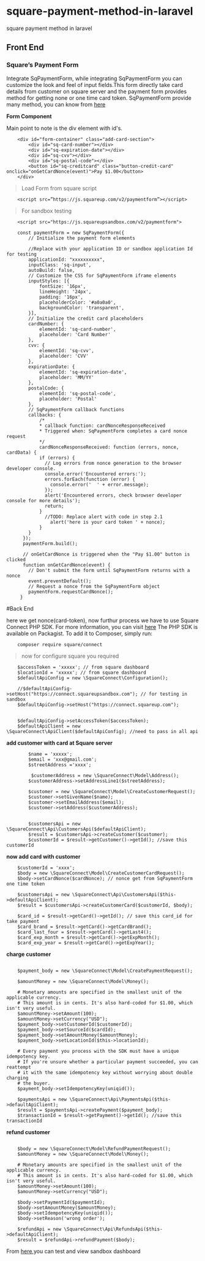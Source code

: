 # square-payment-method-in-laravel
square payment method in laravel

## Front End

### Square’s Payment Form

Integrate SqPaymentForm, while integrating SqPaymentForm you can customize the look and feel of input fields.This form directly take card details from  customer on square server and  the payment form  provides method for getting none or one time card token. SqPaymentForm provide many method, you can know from [here](https://developer.squareup.com/docs/api/paymentform)

**Form Component**

Main point to note is the div element with id's.
```
    <div id="form-container" class="add-card-section">
        <div id="sq-card-number"></div>
        <div id="sq-expiration-date"></div>
        <div id="sq-cvv"></div>
        <div id="sq-postal-code"></div>
        <button id="sq-creditcard" class="button-credit-card" onclick="onGetCardNonce(event)">Pay $1.00</button>
    </div>
```

>Load Form from square script

```
    <script src=”https://js.squareup.com/v2/paymentform”></script>
```

>For sandbox testing

```
    <script src="https://js.squareupsandbox.com/v2/paymentform">
```

```
    const paymentForm = new SqPaymentForm({
        // Initialize the payment form elements

        //Replace with your application ID or sandbox application Id for testing
        applicationId: "xxxxxxxxxx",
        inputClass: 'sq-input',
        autoBuild: false,
        // Customize the CSS for SqPaymentForm iframe elements
        inputStyles: [{
            fontSize: '16px',
            lineHeight: '24px',
            padding: '16px',
            placeholderColor: '#a0a0a0',
            backgroundColor: 'transparent',
        }],
        // Initialize the credit card placeholders
        cardNumber: {
            elementId: 'sq-card-number',
            placeholder: 'Card Number'
        },
        cvv: {
            elementId: 'sq-cvv',
            placeholder: 'CVV'
        },
        expirationDate: {
            elementId: 'sq-expiration-date',
            placeholder: 'MM/YY'
        },
        postalCode: {
            elementId: 'sq-postal-code',
            placeholder: 'Postal'
        },
        // SqPaymentForm callback functions
        callbacks: {
            /*
            * callback function: cardNonceResponseReceived
            * Triggered when: SqPaymentForm completes a card nonce request
            */
            cardNonceResponseReceived: function (errors, nonce, cardData) {
            if (errors) {
              // Log errors from nonce generation to the browser developer console.
              console.error('Encountered errors:');
              errors.forEach(function (error) {
                console.error('  ' + error.message);
              });
              alert('Encountered errors, check browser developer console for more details');
              return;
            }
              //TODO: Replace alert with code in step 2.1
                alert('here is your card token ' + nonce);
            }
        }
      });
      paymentForm.build();

      // onGetCardNonce is triggered when the "Pay $1.00" button is clicked
      function onGetCardNonce(event) {
        // Don't submit the form until SqPaymentForm returns with a nonce
        event.preventDefault();
        // Request a nonce from the SqPaymentForm object
        paymentForm.requestCardNonce();
     }
```

#Back End

here we get nonce(card-token), now furthur process we have to use Square Connect PHP SDK.
For more information, you can visit [here](https://github.com/square/connect-php-sdk)
The PHP SDK is available on Packagist. To add it to Composer, simply run:

```
    composer require square/connect
```

>now for configure square you required

```
    $accessToken = 'xxxxx'; // from square dashboard
    $locationId = 'xxxxx'; // from square dashboard
    $defaultApiConfig = new \SquareConnect\Configuration();

    //$defaultApiConfig->setHost("https://connect.squareupsandbox.com"); // for testing in sandbox
    $defaultApiConfig->setHost("https://connect.squareup.com");


    $defaultApiConfig->setAccessToken($accessToken);
    $defaultApiClient = new \SquareConnect\ApiClient($defaultApiConfig); //need to pass in all api
```

**add customer with card at Square server**

```
        $name = 'xxxxx';
        $email = 'xxx@gmail.com';
        $streetAddress ='xxxx';

         $customerAddress = new \SquareConnect\Model\Address();
        $customerAddress->setAddressLine1($streetAddress);

        $customer = new \SquareConnect\Model\CreateCustomerRequest();
        $customer->setGivenName($name);
        $customer->setEmailAddress($email);
        $customer->setAddress($customerAddress);


        $customersApi = new \SquareConnect\Api\CustomersApi($defaultApiClient);
        $result = $customersApi->createCustomer($customer);
        $customerId = $result->getCustomer()->getId(); //save this customerId

```
**now add card with customer**

```
    $customerId = 'xxxx';
    $body = new \SquareConnect\Model\CreateCustomerCardRequest();
    $body->setCardNonce($cardNonce); // nonce get from SqPaymentForm one time token

    $customersApi = new \SquareConnect\Api\CustomersApi($this->defaultApiClient);
    $result = $customersApi->createCustomerCard($customerId, $body);

    $card_id = $result->getCard()->getId(); // save this card_id for take payment
    $card_brand = $result->getCard()->getCardBrand();
    $card_last_four = $result->getCard()->getLast4();
    $card_exp_month = $result->getCard()->getExpMonth();
    $card_exp_year = $result->getCard()->getExpYear();
```

**charge customer**

```

    $payment_body = new \SquareConnect\Model\CreatePaymentRequest();

    $amountMoney = new \SquareConnect\Model\Money();

    # Monetary amounts are specified in the smallest unit of the applicable currency.
    # This amount is in cents. It's also hard-coded for $1.00, which isn't very useful.
    $amountMoney->setAmount(100);
    $amountMoney->setCurrency("USD");
    $payment_body->setCustomerId($customerId);
    $payment_body->setSourceId($cardId);
    $payment_body->setAmountMoney($amountMoney);
    $payment_body->setLocationId($this->locationId);

    # Every payment you process with the SDK must have a unique idempotency key.
    # If you're unsure whether a particular payment succeeded, you can reattempt
    # it with the same idempotency key without worrying about double charging
    # the buyer.
    $payment_body->setIdempotencyKey(uniqid());

    $paymentsApi = new \SquareConnect\Api\PaymentsApi($this->defaultApiClient);
    $result = $paymentsApi->createPayment($payment_body);
    $transactionId = $result->getPayment()->getId(); //save this transactionId
```

**refund customer**

```

    $body = new \SquareConnect\Model\RefundPaymentRequest();
    $amountMoney = new \SquareConnect\Model\Money();

    # Monetary amounts are specified in the smallest unit of the applicable currency.
    # This amount is in cents. It's also hard-coded for $1.00, which isn't very useful.
    $amountMoney->setAmount(100);
    $amountMoney->setCurrency("USD");

    $body->setPaymentId($paymentId);
    $body->setAmountMoney($amountMoney);
    $body->setIdempotencyKey(uniqid());
    $body->setReason('wrong order');

    $refundApi = new \SquareConnect\Api\RefundsApi($this->defaultApiClient);
    $result = $refundApi->refundPayment($body);
```

From [here](https://developer.squareup.com/apps),you can test and view sandbox dashboard